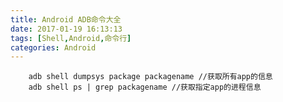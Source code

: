 ```yaml
---
title: Android ADB命令大全
date: 2017-01-19 16:13:13
tags: [Shell,Android,命令行]
categories: Android
---
```


		adb shell dumpsys package packagename //获取所有app的信息
		adb shell ps | grep packagename //获取指定app的进程信息